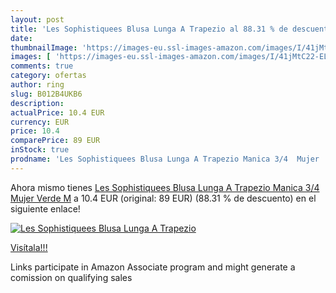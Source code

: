 ```yaml
---
layout: post
title: 'Les Sophistiquees Blusa Lunga A Trapezio al 88.31 % de descuento'
date: 
thumbnailImage: 'https://images-eu.ssl-images-amazon.com/images/I/41jMtC22-EL._SL200_.jpg'
images: [ 'https://images-eu.ssl-images-amazon.com/images/I/41jMtC22-EL._SL200_.jpg' ]
comments: true
category: ofertas
author: ring
slug: B012B4UKB6
description:
actualPrice: 10.4 EUR
currency: EUR
price: 10.4
comparePrice: 89 EUR
inStock: true
prodname: 'Les Sophistiquees Blusa Lunga A Trapezio Manica 3/4  Mujer  Verde M'
---
```


Ahora mismo tienes [Les Sophistiquees Blusa Lunga A Trapezio Manica 3/4  Mujer  Verde M](https://www.amazon.es/dp/B012B4UKB6/?tag=tolees-21) a 10.4 EUR (original: 89 EUR) (88.31 %  de descuento) en el siguiente enlace!

[![Les Sophistiquees Blusa Lunga A Trapezio](https://images-eu.ssl-images-amazon.com/images/I/41jMtC22-EL._SL200_.jpg)](https://www.amazon.es/dp/B012B4UKB6/?tag=tolees-21)

[Visítala!!!](https://www.amazon.es/dp/B012B4UKB6/?tag=tolees-21)

Links participate in Amazon Associate program and might generate a comission on qualifying sales
